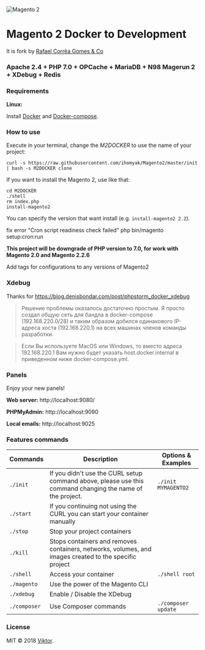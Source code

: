 ![Magento 2](https://cdn.rawgit.com/rafaelstz/magento2-snippets-visualstudio/master/images/icon.png)

#  Magento 2 Docker to Development

It is fork by [Rafael Corrêa Gomes & Co](https://github.com/clean-docker/Magento2)

### Apache 2.4 + PHP 7.0 + OPCache + MariaDB + N98 Magerun 2 + XDebug + Redis

### Requirements

**Linux:**

Install [Docker](https://docs.docker.com/engine/installation/linux/docker-ce/ubuntu/) and [Docker-compose](https://docs.docker.com/compose/install/#install-compose).

### How to use

Execute in your terminal, change the *M2DOCKER* to use the name of your project:

```
curl -s https://raw.githubusercontent.com/ihomyak/Magento2/master/init | bash -s M2DOCKER clone
```

If you want to install the Magento 2, use like that:

```
cd M2DOCKER
./shell
rm index.php
install-magento2
```

You can specify the version that want install (e.g. `install-magento2 2.2`).

fix error "Cron script readiness check failed"
php bin/magento setup:cron:run

**This project will be downgrade of PHP version to 7.0, for work with Magento 2.0 and Magento 2.2.6**

Add tags for configurations to any versions of Magento2  

### Xdebug
Thanks for https://blog.denisbondar.com/post/phpstorm_docker_xdebug

> Решение проблемы оказалось достаточно простым. Я просто создал общую сеть для бандла в docker-compose (192.168.220.0/28) и таким образом добился одинакового IP-адреса хоста (192.168.220.1) на всех машинах членов команды разработки.

> Если Вы используете MacOS или Windows, то вместо адреса 192.168.220.1 Вам нужно будет указать host.docker.internal в приведенном ниже docker-compose.yml.


### Panels

Enjoy your new panels!

**Web server:** http://localhost:9080/

**PHPMyAdmin:** http://localhost:9090

**Local emails:** http://localhost:9025

### Features commands

| Commands  | Description  | Options & Examples |
|---|---|---|
| `./init`  | If you didn't use the CURL setup command above, please use this command changing the name of the project.  | `./init MYMAGENTO2` |
| `./start`  | If you continuing not using the CURL you can start your container manually  | |
| `./stop`  | Stop your project containers  | |
| `./kill`  | Stops containers and removes containers, networks, volumes, and images created to the specific project  | |
| `./shell`  | Access your container  | `./shell root` | |
| `./magento`  | Use the power of the Magento CLI  | |
| `./xdebug`  |  Enable / Disable the XDebug | |
| `./composer`  |  Use Composer commands | `./composer update` |

### License

MIT © 2018 [Viktor](https://github.com/ihomyak/).

